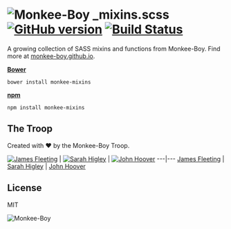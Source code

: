 ![Monkee-Boy](https://dujrsrsgsd3nh.cloudfront.net/img/emoticons/113009/mboy-1403710932.jpg) _mixins.scss [![GitHub version](https://badge.fury.io/gh/Monkee-Boy%2F_mixins.scss.svg)](http://badge.fury.io/gh/Monkee-Boy%2F_mixins.scss) [![Build Status](https://travis-ci.org/Monkee-Boy/_mixins.scss.svg?branch=master)](https://travis-ci.org/Monkee-Boy/_mixins.scss)
===========

A growing collection of SASS mixins and functions from Monkee-Boy. Find more at [monkee-boy.github.io](https://monkee-boy.github.io).

**[Bower](http://bower.io/)**
```shell
bower install monkee-mixins
```

**[npm](https://www.npmjs.org/)**
```shell
npm install monkee-mixins
```

## The Troop

Created with ♥ by the Monkee-Boy Troop.

[![James Fleeting](https://avatars0.githubusercontent.com/u/23062?s=144)](https://github.com/fleeting) | [![Sarah Higley](https://avatars3.githubusercontent.com/u/3819570?s=144)](https://github.com/smhigley) | [![John  Hoover](https://avatars2.githubusercontent.com/u/48278?s=144)](https://github.com/defvayne23)
---|---
[James Fleeting](http://github.com/fleeting) | [Sarah Higley](https://github.com/smhigley) | [John Hoover](https://github.com/defvayne23)

## License

MIT

![Monkee-Boy](http://www.monkee-boy.com/img/logo-withtag-vertical-dark.jpg)
